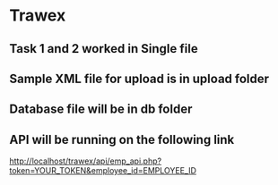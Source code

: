 # Trawex

## Task 1 and 2 worked in Single file

## Sample XML file for upload is in upload folder 

## Database file will be in db folder

## API will be running on the following link

<http://localhost/trawex/api/emp_api.php?token=YOUR_TOKEN&employee_id=EMPLOYEE_ID>
